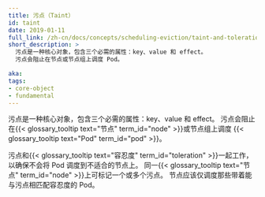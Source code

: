 ```yaml
---
title: 污点（Taint）
id: taint
date: 2019-01-11
full_link: /zh-cn/docs/concepts/scheduling-eviction/taint-and-toleration/
short_description: >
  污点是一种核心对象，包含三个必需的属性：key、value 和 effect。
  污点会阻止在节点或节点组上调度 Pod。

aka:
tags:
- core-object
- fundamental
---
```



污点是一种核心对象，包含三个必需的属性：key、value 和 effect。
污点会阻止在{{< glossary_tooltip text="节点" term_id="node" >}}或节点组上调度
{{< glossary_tooltip text="Pod" term_id="pod" >}}。


污点和{{< glossary_tooltip text="容忍度" term_id="toleration" >}}一起工作，
以确保不会将 Pod 调度到不适合的节点上。
同一{{< glossary_tooltip text="节点" term_id="node" >}}上可标记一个或多个污点。
节点应该仅调度那些带着能与污点相匹配容忍度的 Pod。
